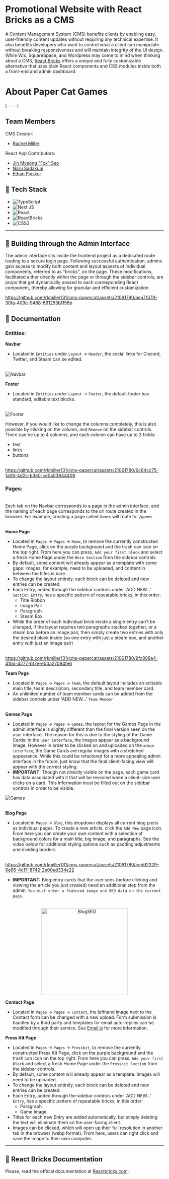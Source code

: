 # Promotional Website with React Bricks as a CMS

A Content Management System (CMS) benefits clients by enabling easy, user-friendly content updates without requiring any technical expertise. It also benefits developers who want to control what a client can manipulate without breaking responsiveness and will maintain integrity of the UI design.
While Wix, SquareSpace, and Wordpress may come to mind when thinking about a CMS, [React Bricks](https://reactbricks.com) offers a unique and fully customizable alternative that uses plain React components and CSS modules inside both a front-end and admin dashboard.

# About Paper Cat Games
[-----]

## Team Members
CMS Creator:
- [Rachel Miller](https://github.com/rkmiller131)<br>

React App Contributors:
- [Jin Myeong "Fox" Seo](https://github.com/yoko-8)
- [Naru Sadakuni](https://github.com/nsadakuni)
- [Ethan Pinsker](https://github.com/EthanPin)

## 📁 Tech Stack
- ![TypeScript](https://img.shields.io/badge/typescript-%23007ACC.svg?style=for-the-badge&logo=typescript&logoColor=white)
- ![Next JS](https://img.shields.io/badge/Next-black?style=for-the-badge&logo=next.js&logoColor=white)
- ![React](https://img.shields.io/badge/react-%2320232a.svg?style=for-the-badge&logo=react&logoColor=%2361DAFB)
- ![ReactBricks](https://github.com/rkmiller131/cms-papercat/assets/21061780/efeef154-c107-4ec6-a8bb-b65061002d1c)
- ![CSS3](https://img.shields.io/badge/css3-%231572B6.svg?style=for-the-badge&logo=css3&logoColor=white)

---
## 🚧 Building through the Admin Interface

The admin interface sits inside the frontend project as a dedicated route leading to a secure login page. Following successful authentication, admins gain access to modify both content and layout aspects of individual components, referred to as "bricks", on the page. These modifications, facilitated either directly within the page or through the sidebar controls, are props that get dynamically passed to each corresponding React component, thereby allowing for granular and efficient customization.

https://github.com/rkmiller131/cms-papercat/assets/21061780/aea7f379-30fa-409e-9488-661253b1156b


## 📖 Documentation
### Entities:
**Navbar**<br>
- Located in `Entities` under `Layout` -> `Header`, the social links for Discord, Twitter, and Steam can be edited.<br><br>

![Navbar](https://github.com/rkmiller131/cms-papercat/assets/21061780/8c227233-cf09-4b0d-ae33-267fa93c9c44)

**Footer**<br>
- Located in `Entities` under `Layout` -> `Footer`, the default footer has standard, editable text blocks.<br><br>

![Footer](https://github.com/rkmiller131/cms-papercat/assets/21061780/46d5e3e1-f2b0-4c66-afe8-d60a67c70fc8)

However, if you would like to change the columns completely, this is also possible by clicking on the column, and `Remove` on the sidebar controls. 
There can be up to 4 columns, and each column can have up to 3 fields:
- text
- links
- buttons<br><br>

https://github.com/rkmiller131/cms-papercat/assets/21061780/6c64cc75-1a06-4d2c-b3e0-ce0a03944409

### Pages:<br><br>
Each tab on the Navbar corresponds to a page in the admin interface, and the naming of each page corresponds to the url route created in the browser. For example, creating a page called `Games` will route to:
`/games`<br><br>

**Home Page**<br>
- Located in `Pages` -> `Pages` -> `Home`, to remove the currently constructed Home Page, click on the purple background and the trash can icon on the top right. From here you can press, `Add your first block` and select a fresh Home Page under the `Hero Section` from the sidebar controls.
- By default, some content will already appear as a template with some gaps: images, for example, need to be uploaded, and content in between the titles is bare.
- To change the layout entirely, each block can be deleted and new entries can be created.
- Each Entry, added through the sidebar controls under 'ADD NEW...' `Section Entry`, has a specific pattern of repeatable bricks, in this order:
    - Title Ribbon
    - Image Pair
    - Paragraph
    - Steam Box
- While the order of each individual brick inside a single entry can't be changed, if the layout requires two paragraphs stacked together, or a steam box before an image pair, then simply create two entries with only the desired block inside (so one entry with just a steam box, and another entry with just an image pair)<br><br>

https://github.com/rkmiller131/cms-papercat/assets/21061780/9fc808a4-410d-4277-b17e-e00a27094fe6

**Team Page**<br>
- Located in `Pages` -> `Pages` -> `Team`, the default layout includes an editable main title, team description, secondary title, and team member card.
- An unlimited number of team member cards can be added from the sidebar controls under 'ADD NEW...' `Team Member` <br><br>

**Games Page**<br>
- Located in `Pages` -> `Pages` -> `Games`, the layout for the Games Page in the admin interface is slightly different than the final version seen on the user interface. The reason for this is due to the styling of the Game Cards: In the `user interface`, the images appear as a background image. However in order to be clicked on and uploaded on the `admin interface`, the Game Cards are regular images with a stretched appearance. While this could be refactored for a more appealing admin interface in the future, just know that the final client-facing view will appear with the correct styling.
- **IMPORTANT**: Though not directly visible on the page, each game card has data associated with it that will be revealed when a client-side user clicks on a card. This information must be filled out on the sidebar controls in order to be visible.

![Games](https://github.com/rkmiller131/cms-papercat/assets/21061780/cc03808c-d1a4-4d10-bfdc-09792c55847e)
<br><br>

**Blog Page**<br>
- Located in `Pages` -> `Blog`, this dropdown displays all current blog posts as individual pages. To create a new article, click the `Add New` page icon. From here you can create your own content with a selection of background colors for a main title, big image, and paragraphs. See the video below for additional styling options such as padding adjustments and dividing borders.<br><br>


https://github.com/rkmiller131/cms-papercat/assets/21061780/cedd2329-6e66-4c17-8742-2e00ed334e22

- **IMPORTANT:** Blog entry cards that the user sees (before clicking and viewing the article you just created) need an additional step from the admin. `You must enter a featured image and SEO data on the current page`.<br><br>
<div align="center">
    <img width="276" alt="BlogSEO" src="https://github.com/rkmiller131/cms-papercat/assets/21061780/c24e2bd3-e712-46d2-9c2b-169618974492">
</div>

**Contact Page**<br>
- Located in `Pages` -> `Pages` -> `Contact`, the lefthand image next to the Contact form can be changed with a new upload. Form submission is handled by a third party and templates for email auto-replies can be modified through their service. See [Email.js](https://www.emailjs.com/) for more information.<br>

**Press Kit Page**<br>
- Located in `Pages` -> `Pages` -> `Presskit`, to remove the currently constructed Press Kit Page, click on the purple background and the trash can icon on the top right. From here you can press, `Add your first block` and select a fresh Home Page under the `Presskit Section` from the sidebar controls.
- By default, some content will already appear as a template. Images will need to be uploaded.
- To change the layout entirely, each block can be deleted and new entries can be created.
- Each Entry, added through the sidebar controls under 'ADD NEW...' `Entry`, has a specific pattern of repeatable bricks, in this order:
    - Paragraph
    - Game Image
- Titles for each new Entry are added automatically, but simply deleting the text will eliminate them on the user-facing client.
- Images can be clicked, which will open up their full resolution in another tab in the browser (webp format). From here, users can right click and save the image to their own computer.

---
    
## 📖 React Bricks Documentation
Please, read the official documentation at [Reactbricks.com](https://reactbricks.com).
